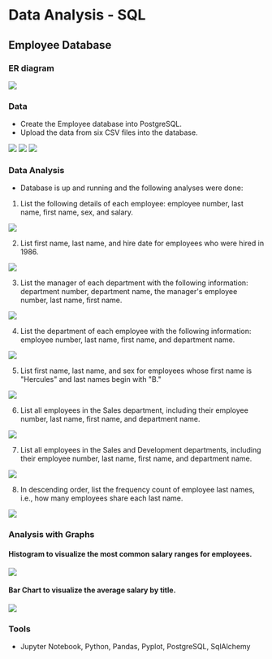 # Data Analysis - SQL

## Employee Database

### ER diagram

<img src="https://github.com/dmhitt/sql-challenge/blob/main/ERD.png"/>


### Data
* Create the Employee database into PostgreSQL.
* Upload the data from six CSV files into the database.

<img src="https://github.com/dmhitt/sql-challenge/blob/main/resources/images/Image1.png"/>

<img src="https://github.com/dmhitt/sql-challenge/blob/main/resources/images/Image2.png"/>

<img src="https://github.com/dmhitt/sql-challenge/blob/main/resources/images/Image3.png"/>



### Data Analysis
* Database is up and running and the following analyses were done:

1. List the following details of each employee: employee number, last name, first name, sex, and salary.
<img src="https://github.com/dmhitt/sql-challenge/blob/main/resources/images/query1.png"/>

2. List first name, last name, and hire date for employees who were hired in 1986.
<img src="https://github.com/dmhitt/sql-challenge/blob/main/resources/images/query2.png"/>

3. List the manager of each department with the following information: department number, department name, the manager's employee number, last name, first name.
<img src="https://github.com/dmhitt/sql-challenge/blob/main/resources/images/query3.png"/>

4. List the department of each employee with the following information: employee number, last name, first name, and department name.
<img src="https://github.com/dmhitt/sql-challenge/blob/main/resources/images/query4.png"/>

5. List first name, last name, and sex for employees whose first name is "Hercules" and last names begin with "B."
<img src="https://github.com/dmhitt/sql-challenge/blob/main/resources/images/query5.png"/>

6. List all employees in the Sales department, including their employee number, last name, first name, and department name.
<img src="https://github.com/dmhitt/sql-challenge/blob/main/resources/images/query6.png"/>

7. List all employees in the Sales and Development departments, including their employee number, last name, first name, and department name.
<img src="https://github.com/dmhitt/sql-challenge/blob/main/resources/images/query7.png"/>

8. In descending order, list the frequency count of employee last names, i.e., how many employees share each last name.
<img src="https://github.com/dmhitt/sql-challenge/blob/main/resources/images/query8.png"/>

### Analysis with Graphs 

#### Histogram to visualize the most common salary ranges for employees.

  <img src="https://github.com/dmhitt/sql-challenge/blob/main/resources/graph1.png"/>

 ####  Bar Chart to visualize the average salary by title.
 
 <img src="https://github.com/dmhitt/sql-challenge/blob/main/resources/graph2.png"/>

### Tools
* Jupyter Notebook, Python, Pandas, Pyplot, PostgreSQL, SqlAlchemy
